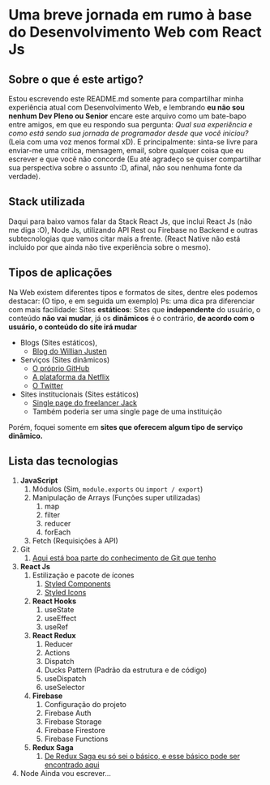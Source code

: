 #  Uma breve jornada em rumo à base do Desenvolvimento Web com React Js

## Sobre o que é este artigo?
Estou escrevendo este README.md somente para compartilhar minha experiência atual com Desenvolvimento Web, e lembrando **eu não sou nenhum Dev Pleno ou Senior** encare este arquivo como um bate-bapo entre amigos, em que eu respondo sua pergunta: *Qual sua experiência e como está sendo sua jornada de programador desde que você iniciou?* (Leia com uma voz menos formal xD). E principalmente: sinta-se livre para enviar-me uma crítica, mensagem, email, sobre qualquer coisa que eu escrever e que você não concorde (Eu até agradeço se quiser compartilhar sua perspectiva sobre o assunto :D, afinal, não sou nenhuma fonte da verdade).

## Stack utilizada
Daqui para baixo vamos falar da Stack React Js, que inclui React Js (não me diga :O), Node Js, utilizando API Rest ou Firebase no Backend e outras subtecnologias que vamos citar mais a frente. (React Native não está incluido por que ainda não tive experiência sobre o mesmo).

## Tipos de aplicações
Na Web existem diferentes tipos e formatos de sites, dentre eles podemos destacar: (O tipo, e em seguida um exemplo) Ps: uma dica pra diferenciar com mais facilidade: Sites **estáticos**: Sites que **independente** do usuário, o conteúdo **não vai mudar**, já os **dinâmicos** é o contrário, **de acordo com o usuário, o conteúdo do site irá mudar**
- Blogs (Sites estáticos),
	- [Blog do Willian Justen](https://willianjusten.com.br/ "Blog do Willian Justen")
- Serviços (Sites dinâmicos)
	- [O próprio GitHub](http://github.com "O próprio GitHub")
	- [A plataforma da Netflix](https://www.netflix.com/br/ "A plataforma da Netflix")
	- [O Twitter](http://twitter.com "O Twitter")
- Sites institucionais (Sites estáticos)
	- [Single page do freelancer Jack](https://jacekjeznach.com/ "Single page do freelancer Jack")
	- Também poderia ser uma single page de uma instituição

Porém, foquei somente em **sites que oferecem algum tipo de serviço dinâmico.**

## Lista das tecnologias
1. **JavaScript**
	1. Módulos (Sim, `module.exports` ou `import / export`)
	2. Manipulação de Arrays (Funções super utilizadas)
		1. map
		2. filter
		3. reducer
		4. forEach
	3. Fetch (Requisições à API)
2. Git
	1. [Aqui está boa parte do conhecimento de Git que tenho](https://www.youtube.com/watch?v=MW7hrQe6aYo "Todo o conhecimento de Git necessário")
1. **React Js**
	1. Estilização e pacote de ícones
		1. [Styled Components](https://www.styled-components.com/ "Styled Components")
		2. [Styled Icons](https://styled-icons.js.org/ "Styled Icons")
	1. **React Hooks**
		1. useState
		2. useEffect
		3. useRef
	2. **React Redux**
		1. Reducer
		2. Actions
		3. Dispatch
		4. Ducks Pattern (Padrão da estrutura e de código)
		5. useDispatch
		6. useSelector
	3. **Firebase**
		1. Configuração do projeto
		2. Firebase Auth
		3. Firebase Storage
		4. Firebase Firestore
		5. Firebase Functions
	4. **Redux Saga**
		1. [De Redux Saga eu só sei o básico, e esse básico pode ser encontrado aqui](https://www.youtube.com/watch?v=qU9DesjDJic "De Redux Saga eu só sei o básico, e esse básico pode ser encontrado aqui")
3. Node
	Ainda vou escrever...


